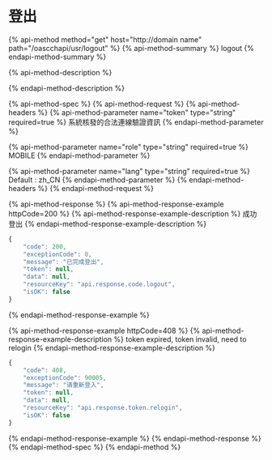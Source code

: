 # 登出

{% api-method method="get" host="http://domain name" path="/oascchapi/usr/logout" %}
{% api-method-summary %}
logout
{% endapi-method-summary %}

{% api-method-description %}

{% endapi-method-description %}

{% api-method-spec %}
{% api-method-request %}
{% api-method-headers %}
{% api-method-parameter name="token" type="string" required=true %}
系統核發的合法連線驗證資訊
{% endapi-method-parameter %}

{% api-method-parameter name="role" type="string" required=true %}
MOBILE
{% endapi-method-parameter %}

{% api-method-parameter name="lang" type="string" required=true %}
Default : zh\_CN
{% endapi-method-parameter %}
{% endapi-method-headers %}
{% endapi-method-request %}

{% api-method-response %}
{% api-method-response-example httpCode=200 %}
{% api-method-response-example-description %}
 成功登出
{% endapi-method-response-example-description %}

```javascript
{
    "code": 200,
    "exceptionCode": 0,
    "message": "已完成登出",
    "token": null,
    "data": null,
    "resourceKey": "api.response.code.logout",
    "isOK": false
}
```
{% endapi-method-response-example %}

{% api-method-response-example httpCode=408 %}
{% api-method-response-example-description %}
 token expired, token invalid, need to relogin
{% endapi-method-response-example-description %}

```javascript
{
    "code": 408,
    "exceptionCode": 90005,
    "message": "请重新登入",
    "token": null,
    "data": null,
    "resourceKey": "api.response.token.relogin",
    "isOK": false
}
```
{% endapi-method-response-example %}
{% endapi-method-response %}
{% endapi-method-spec %}
{% endapi-method %}



